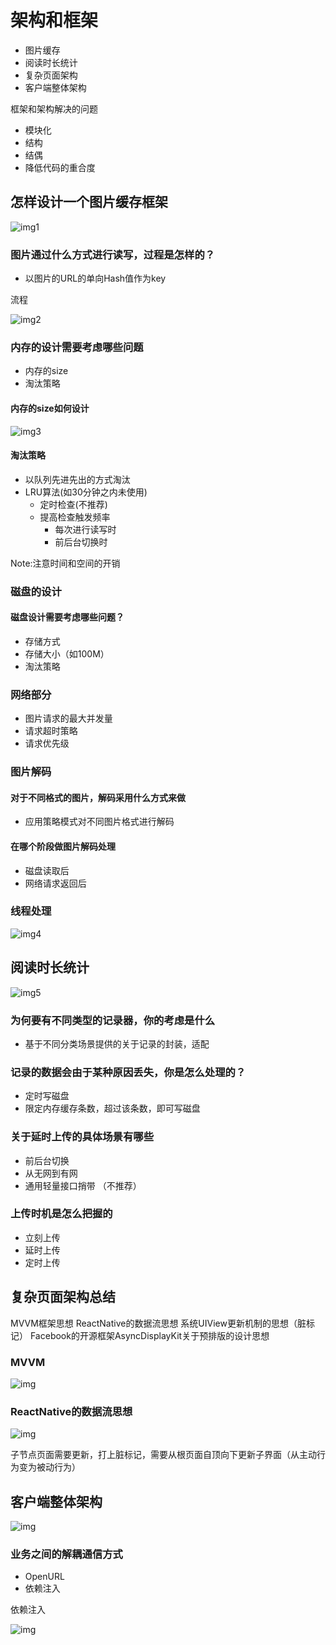 # 架构和框架

- 图片缓存
- 阅读时长统计
- 复杂页面架构
- 客户端整体架构

框架和架构解决的问题

- 模块化
- 结构
- 结偶
- 降低代码的重合度

## 怎样设计一个图片缓存框架

![img1](../Sources/IMG_0740.jpg)

### 图片通过什么方式进行读写，过程是怎样的？

- 以图片的URL的单向Hash值作为key

流程

![img2](../Sources/IMG_57643C88B6E7-1.jpeg)

### 内存的设计需要考虑哪些问题

- 内存的size
- 淘汰策略

#### 内存的size如何设计

![img3](../Sources/IMG_0C72F9C13E36-1.jpeg)

#### 淘汰策略

- 以队列先进先出的方式淘汰
- LRU算法(如30分钟之内未使用)
  - 定时检查(不推荐)
  - 提高检查触发频率
    - 每次进行读写时
    - 前后台切换时

Note:注意时间和空间的开销

### 磁盘的设计

#### 磁盘设计需要考虑哪些问题？

- 存储方式
- 存储大小（如100M）
- 淘汰策略

### 网络部分

- 图片请求的最大并发量
- 请求超时策略
- 请求优先级

### 图片解码

#### 对于不同格式的图片，解码采用什么方式来做

- 应用策略模式对不同图片格式进行解码

#### 在哪个阶段做图片解码处理

- 磁盘读取后
- 网络请求返回后

### 线程处理

![img4](../Sources/IMG_25D5ED2F9712-1.jpeg)

## 阅读时长统计

![img5](../Sources/IMG_DDA155F2854A-1.jpeg)

### 为何要有不同类型的记录器，你的考虑是什么

- 基于不同分类场景提供的关于记录的封装，适配

### 记录的数据会由于某种原因丢失，你是怎么处理的？

- 定时写磁盘
- 限定内存缓存条数，超过该条数，即可写磁盘

### 关于延时上传的具体场景有哪些

- 前后台切换
- 从无网到有网
- 通用轻量接口捎带 （不推荐）

### 上传时机是怎么把握的

- 立刻上传
- 延时上传
- 定时上传

## 复杂页面架构总结

MVVM框架思想
ReactNative的数据流思想
系统UIView更新机制的思想（脏标记）
Facebook的开源框架AsyncDisplayKit关于预排版的设计思想

### MVVM

![img](../Sources/IMG_2A246B2F91FF-1.jpeg)

### ReactNative的数据流思想

![img](../Sources/IMG_C413F8ED33FB-1.jpeg)

子节点页面需要更新，打上脏标记，需要从根页面自顶向下更新子界面（从主动行为变为被动行为）

## 客户端整体架构

![img](../Sources/IMG_A7E97A593FD8-1.jpeg)

### 业务之间的解耦通信方式

- OpenURL
- 依赖注入

依赖注入

![img](../Sources/IMG_B9F6E69A2019-1.jpeg)

